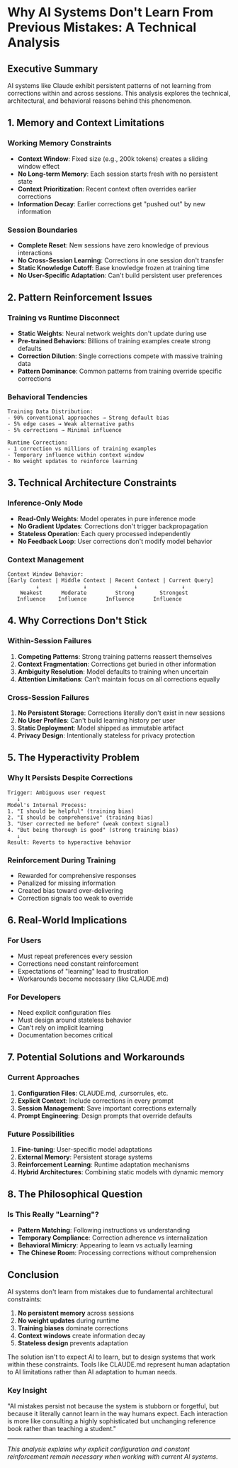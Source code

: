 # Why AI Systems Don't Learn From Previous Mistakes: A Technical Analysis

## Executive Summary

AI systems like Claude exhibit persistent patterns of not learning from corrections within and across sessions. This analysis explores the technical, architectural, and behavioral reasons behind this phenomenon.

## 1. Memory and Context Limitations

### Working Memory Constraints
- **Context Window**: Fixed size (e.g., 200k tokens) creates a sliding window effect
- **No Long-term Memory**: Each session starts fresh with no persistent state
- **Context Prioritization**: Recent context often overrides earlier corrections
- **Information Decay**: Earlier corrections get "pushed out" by new information

### Session Boundaries
- **Complete Reset**: New sessions have zero knowledge of previous interactions
- **No Cross-Session Learning**: Corrections in one session don't transfer
- **Static Knowledge Cutoff**: Base knowledge frozen at training time
- **No User-Specific Adaptation**: Can't build persistent user preferences

## 2. Pattern Reinforcement Issues

### Training vs Runtime Disconnect
- **Static Weights**: Neural network weights don't update during use
- **Pre-trained Behaviors**: Billions of training examples create strong defaults
- **Correction Dilution**: Single corrections compete with massive training data
- **Pattern Dominance**: Common patterns from training override specific corrections

### Behavioral Tendencies
```
Training Data Distribution:
- 90% conventional approaches → Strong default bias
- 5% edge cases → Weak alternative paths  
- 5% corrections → Minimal influence

Runtime Correction:
- 1 correction vs millions of training examples
- Temporary influence within context window
- No weight updates to reinforce learning
```

## 3. Technical Architecture Constraints

### Inference-Only Mode
- **Read-Only Weights**: Model operates in pure inference mode
- **No Gradient Updates**: Corrections don't trigger backpropagation
- **Stateless Operation**: Each query processed independently
- **No Feedback Loop**: User corrections don't modify model behavior

### Context Management
```
Context Window Behavior:
[Early Context | Middle Context | Recent Context | Current Query]
         ↓              ↓               ↓              ↓
    Weakest      Moderate         Strong        Strongest
   Influence    Influence      Influence      Influence
```

## 4. Why Corrections Don't Stick

### Within-Session Failures
1. **Competing Patterns**: Strong training patterns reassert themselves
2. **Context Fragmentation**: Corrections get buried in other information
3. **Ambiguity Resolution**: Model defaults to training when uncertain
4. **Attention Limitations**: Can't maintain focus on all corrections equally

### Cross-Session Failures
1. **No Persistent Storage**: Corrections literally don't exist in new sessions
2. **No User Profiles**: Can't build learning history per user
3. **Static Deployment**: Model shipped as immutable artifact
4. **Privacy Design**: Intentionally stateless for privacy protection

## 5. The Hyperactivity Problem

### Why It Persists Despite Corrections
```
Trigger: Ambiguous user request
   ↓
Model's Internal Process:
1. "I should be helpful" (training bias)
2. "I should be comprehensive" (training bias)  
3. "User corrected me before" (weak context signal)
4. "But being thorough is good" (strong training bias)
   ↓
Result: Reverts to hyperactive behavior
```

### Reinforcement During Training
- Rewarded for comprehensive responses
- Penalized for missing information
- Created bias toward over-delivering
- Correction signals too weak to override

## 6. Real-World Implications

### For Users
- Must repeat preferences every session
- Corrections need constant reinforcement
- Expectations of "learning" lead to frustration
- Workarounds become necessary (like CLAUDE.md)

### For Developers
- Need explicit configuration files
- Must design around stateless behavior
- Can't rely on implicit learning
- Documentation becomes critical

## 7. Potential Solutions and Workarounds

### Current Approaches
1. **Configuration Files**: CLAUDE.md, .cursorrules, etc.
2. **Explicit Context**: Include corrections in every prompt
3. **Session Management**: Save important corrections externally
4. **Prompt Engineering**: Design prompts that override defaults

### Future Possibilities
1. **Fine-tuning**: User-specific model adaptations
2. **External Memory**: Persistent storage systems
3. **Reinforcement Learning**: Runtime adaptation mechanisms
4. **Hybrid Architectures**: Combining static models with dynamic memory

## 8. The Philosophical Question

### Is This Really "Learning"?
- **Pattern Matching**: Following instructions vs understanding
- **Temporary Compliance**: Correction adherence vs internalization
- **Behavioral Mimicry**: Appearing to learn vs actually learning
- **The Chinese Room**: Processing corrections without comprehension

## Conclusion

AI systems don't learn from mistakes due to fundamental architectural constraints:
1. **No persistent memory** across sessions
2. **No weight updates** during runtime
3. **Training biases** dominate corrections
4. **Context windows** create information decay
5. **Stateless design** prevents adaptation

The solution isn't to expect AI to learn, but to design systems that work within these constraints. Tools like CLAUDE.md represent human adaptation to AI limitations rather than AI adaptation to human needs.

### Key Insight
"AI mistakes persist not because the system is stubborn or forgetful, but because it literally cannot learn in the way humans expect. Each interaction is more like consulting a highly sophisticated but unchanging reference book rather than teaching a student."

---

*This analysis explains why explicit configuration and constant reinforcement remain necessary when working with current AI systems.*
